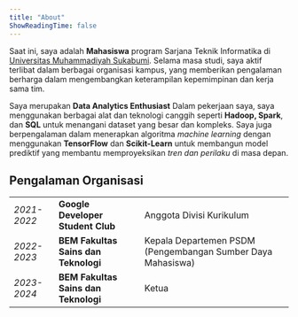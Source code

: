 ```yaml
---
title: "About"
ShowReadingTime: false 
---
```

Saat ini, saya adalah **Mahasiswa** program Sarjana Teknik Informatika di [Universitas Muhammadiyah Sukabumi](https://ummi.ac.id). Selama masa studi, saya aktif terlibat dalam berbagai organisasi kampus, yang memberikan pengalaman berharga dalam mengembangkan keterampilan kepemimpinan dan kerja sama tim.

Saya merupakan **Data Analytics Enthusiast** Dalam pekerjaan saya, saya menggunakan berbagai alat dan teknologi canggih seperti **Hadoop, Spark**, dan **SQL** untuk menangani dataset yang besar dan kompleks. Saya juga berpengalaman dalam menerapkan algoritma *machine learning* dengan menggunakan **TensorFlow** dan **Scikit-Learn** untuk membangun model prediktif yang membantu  memproyeksikan *tren dan perilaku* di masa depan.

## Pengalaman Organisasi

|     |                      |                     |
|-------------|--------------------------------------|---------------------------------|
| *2021-2022* | **Google Developer Student Club**    | Anggota Divisi Kurikulum |
| *2022-2023* | **BEM Fakultas Sains dan Teknologi** | Kepala Departemen PSDM (Pengembangan Sumber Daya Mahasiswa)      |
| *2023-2024* | **BEM Fakultas Sains dan Teknologi** | Ketua | 

<!-- I am a **data analytics enthusiast** with extensive experience in extracting and analyzing data to support data-driven decisions across various industries. I focus on applying **statistical methods**, **machine learning**, and **big data techniques** to provide deep insights and actionable solutions.

In my work, I use advanced tools and technologies such as **Hadoop**, **Spark**, and **SQL** to handle large and complex datasets. I am also experienced in applying machine learning algorithms using **TensorFlow** and **Scikit-Learn** to build predictive models that help organizations forecast trends and behaviors in the future.

Currently, I am an undergraduate student in **Computer Engineering** at [Universitas Muhammadiyah Sukabumi](https://ummi.ac.id). During my studies, I have been actively involved in various campus organizations, gaining valuable experience in developing **leadership** and **teamwork** skills.  

## Organizational Experience

| **Year**    | **Organization**                     | **Position**                    |
|-------------|--------------------------------------|---------------------------------|
| *2021-2022* | **Google Developer Student Club**    | **Member of Curriculum Division** |
| *2022-2023* | **Student Government of Faculty of Science and Technology** | **Head of PSDM Department**      |
| *2023-2024* | **Student Government of Faculty of Science and Technology** | **Student Government President** | -->
